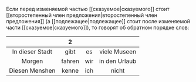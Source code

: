 Если перед изменяемой частью [[сказуемое|сказуемого]] стоит [[второстепенный член предложения|второстепенный член предложения]] (а [[подлежащее|подлежащее]] стоит после изменяемой части [[сказуемое|сказуемого]]), то говорят об обратном порядке слов:

|                 |                      2                       |                                           |               |
| :-------------: | :------------------------------------------: | :---------------------------------------: | :-----------: |
| In dieser Stadt |  <span class="underline-double">gibt<span>   | <span class="underline-single">es</span>  | viele Museen  |
|     Morgen      | <span class="underline-double">fahren</span> | <span class="underline-single">wir</span> | in den Urlaub |
| Diesen Menshen  |                    kenne                     |                    ich                    |     nicht     |
